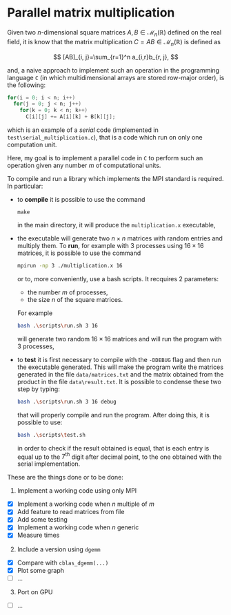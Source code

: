 # Parallel matrix multiplication
Given two $n$-dimensional square matrices $A, B \in\mathcal{M}_{n}(\mathbb{R})$ defined on the real field, it is know that the matrix multiplication $C=AB\in\mathcal{M}_n(\mathbb{R})$ is defined as

$$
[AB]_{i, j}=\sum_{r=1}^n a_{i,r}b_{r, j},
$$

and, a naive approach to implement such an operation in the programming language `C` (in which multidimensional arrays are stored row-major order), is the following:

```C
for(i = 0; i < n; i++)
  for(j = 0; j < n; j++)
    for(k = 0; k < n; k++)
      C[i][j] += A[i][k] + B[k][j];
 ```
 
which is an example of a *serial* code (implemented in `test\serial_multiplication.c`), that is a code which run on only one computation unit.
 
Here, my goal is to implement a parallel code in `C` to perform such an operation given any number $m$ of computational units. 

To compile and run a library which implements the MPI standard is required. In particular:
- to **compile** it is possible to use the command 
  ```
  make
  ``` 
  in the main directory, it will produce the `multiplication.x` executable,
- the executable will generate two $n\times n$ matrices with random entries and multiply them. To **run**, for example with 3 processes using $16\times 16$ matrices, it is possible to use the command 
  ```bash
  mpirun -np 3 ./multiplication.x 16
  ```
  or to, more conveniently, use a bash scripts. It recquires 2 parameters:
  - the number $m$ of processes,
  - the size $n$ of the square matrices.
  
  For example
  ```bash
  bash .\scripts\run.sh 3 16
  ```
  will generate two random $16\times 16$ matrices and will run the program with $3$ processes,
- to **test** it is first necessary to compile with the `-DDEBUG` flag and then run the executable generated. This will make the program write the matrices generated in the file `data/matrices.txt` and the matrix obtained from the product in the file `data\result.txt`. It is possible to condense these two step by typing:
  ```bash
  bash .\scripts\run.sh 3 16 debug
  ```
  that will properly compile and run the program. After doing this, it is possible to use:
  ```bash
  bash .\scripts\test.sh
  ```
  in order to check if the result obtained is equal, that is each entry is equal up to the $7^{\text{th}}$ digit after decimal point, to the one obtained with the serial implementation.
 
These are the things done or to be done:
1. Implement a working code using only MPI
- [x] Implement a working code when $n$ multiple of $m$
- [x] Add feature to read matrices from file
- [x] Add some testing
- [x] Implement a working code when $n$ generic 
- [x] Measure times
2. Include a version using `dgemm`
- [x] Compare with `cblas_dgemm(...)`
- [x] Plot some graph
- [ ] ...
3. Port on GPU
- [ ] ...
